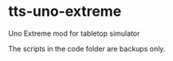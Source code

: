 # tts-uno-extreme
Uno Extreme mod for tabletop simulator


The scripts in the code folder are backups only.
